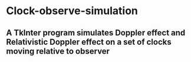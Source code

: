 Clock-observe-simulation
==================
A TkInter program simulates Doppler effect and Relativistic Doppler effect on a set of clocks moving relative to observer
------------------